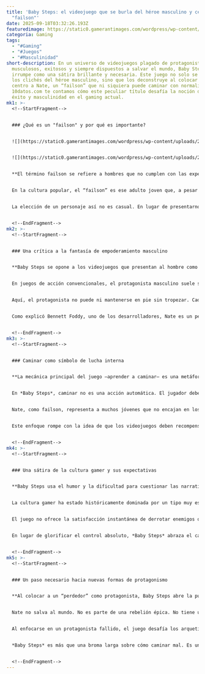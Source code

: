 ```yaml
---
title: 'Baby Steps: el videojuego que se burla del héroe masculino y celebra al
  "failson"'
date: 2025-09-18T03:32:26.193Z
featuredimage: https://static0.gamerantimages.com/wordpress/wp-content/uploads/2025/09/baby-steps-game-rant-advance-failson-resisting-masculine-empowerment-feature.jpg?q=70&fit=crop&w=1100&h=618&dpr=1
categoria: Gaming
tags:
  - "#Gaming"
  - "#Juegos"
  - "#Masculinidad"
short-description: En un universo de videojuegos plagado de protagonistas
  musculosos, exitosos y siempre dispuestos a salvar el mundo, Baby Steps
  irrumpe como una sátira brillante y necesaria. Este juego no solo se burla de
  los clichés del héroe masculino, sino que los deconstruye al colocar en el
  centro a Nate, un “failson” que ni siquiera puede caminar con normalidad. En
  10datos.com te contamos cómo este peculiar título desafía la noción de poder,
  éxito y masculinidad en el gaming actual.
mk1: >-
  <!--StartFragment-->


  ### ¿Qué es un "failson" y por qué es importante?


  ![](https://static0.gamerantimages.com/wordpress/wp-content/uploads/2025/08/baby-steps-game-rant-advance-gameplay-nate-failson-vegging-out-on-couch.jpg?q=49&fit=crop&w=825&dpr=2)


  ![](https://static0.gamerantimages.com/wordpress/wp-content/uploads/2025/08/baby-steps-game-rant-advance-official-screenshot-nate-falling.jpg?q=49&fit=crop&w=825&dpr=2)


  **El término failson se refiere a hombres que no cumplen con las expectativas tradicionales de éxito masculino, y Nate lo encarna a la perfección.**


  En la cultura popular, el “failson” es ese adulto joven que, a pesar de tener todas las oportunidades, no ha logrado “nada” en la vida. Sin empleo, sin rumbo y generalmente mantenido por sus padres, representa una figura que genera burlas, pero también reflexión. Nate, el protagonista de *Baby Steps*, es exactamente eso: un hombre desmotivado que termina en un mundo montañoso y pacífico donde debe aprender a caminar… literalmente.


  La elección de un personaje así no es casual. En lugar de presentarnos a un tipo duro armado hasta los dientes, el juego nos ofrece a alguien torpe, flojo y completamente fuera de lugar. Es una forma directa de cuestionar los estándares impuestos por el gaming tradicional sobre qué significa ser un protagonista “masculino”.


  <!--EndFragment-->
mk2: >-
  <!--StartFragment-->


  ### Una crítica a la fantasía de empoderamiento masculino


  **Baby Steps se opone a los videojuegos que presentan al hombre como símbolo de poder y control absoluto, ofreciendo una experiencia totalmente opuesta.**


  En juegos de acción convencionales, el protagonista masculino suele ser una figura de empoderamiento: fuerte, capaz, valiente y, casi siempre, violento. Estos juegos venden una fantasía de poder masculino donde todo se resuelve con habilidad, fuerza o inteligencia sobrehumana. Pero *Baby Steps* hace exactamente lo contrario.


  Aquí, el protagonista no puede ni mantenerse en pie sin tropezar. Cada paso es un reto. No hay armas, no hay enemigos, no hay explosiones. Solo hay un hombre tratando de no caerse mientras camina cuesta arriba. Es una representación brutal (y cómica) de la fragilidad humana, especialmente cuando se compara con la imagen idealizada del héroe tradicional de los videojuegos.


  Como explicó Bennett Foddy, uno de los desarrolladores, Nate es un personaje que representa a un tipo de hombre que, pese a recibir todas las herramientas para “triunfar”, no logra cumplir las expectativas impuestas. Este enfoque no solo es una crítica al capitalismo y sus ideas de éxito, sino también a la manera en que los juegos perpetúan ciertos roles de género.


  <!--EndFragment-->
mk3: >-
  <!--StartFragment-->


  ### Caminar como símbolo de lucha interna


  **La mecánica principal del juego —aprender a caminar— es una metáfora poderosa sobre la masculinidad moderna y la presión de "ponerse de pie".**


  En *Baby Steps*, caminar no es una acción automática. El jugador debe mover cada pierna por separado, encontrar el equilibrio y lidiar con la gravedad en un entorno hostil. Esta mecánica frustrante pero hilarante es mucho más que un truco: es una metáfora del proceso de madurar, de “levantarse” en un mundo que constantemente nos dice que ya deberíamos estar corriendo.


  Nate, como failson, representa a muchos jóvenes que no encajan en los moldes tradicionales de masculinidad. No es fuerte, no es valiente, no es independiente. Y *Baby Steps* no trata de cambiar eso, sino de abrazarlo. El juego no propone una transformación heroica, sino una aceptación. No se trata de convertirse en un campeón, sino de simplemente aprender a avanzar, paso a paso.


  Este enfoque rompe con la idea de que los videojuegos deben recompensar siempre con poder, logros o gloria. Aquí, el premio es mucho más modesto: mantenerse en pie por más de diez segundos.


  <!--EndFragment-->
mk4: >-
  <!--StartFragment-->


  ### Una sátira de la cultura gamer y sus expectativas


  **Baby Steps usa el humor y la dificultad para cuestionar las narrativas dominantes en los videojuegos actuales.**


  La cultura gamer ha estado históricamente dominada por un tipo muy específico de narrativa: la del protagonista invencible. Ya sea en shooters, RPGs o juegos de mundo abierto, el jugador se convierte en una figura dominante que impone su voluntad sobre el entorno. *Baby Steps* ridiculiza esta idea al convertir algo tan básico como caminar en un logro digno de celebración.


  El juego no ofrece la satisfacción instantánea de derrotar enemigos o conquistar territorios. En su lugar, plantea un desafío constante a la paciencia, la perseverancia y la tolerancia al fracaso. Y lo hace con humor, sin necesidad de predicar, pero con una intención muy clara: hacernos pensar en por qué asumimos que un videojuego debe hacernos sentir poderosos.


  En lugar de glorificar el control absoluto, *Baby Steps* abraza el caos, la torpeza y la vulnerabilidad. Y lo hace a través de un personaje que parece más un chiste que un héroe, pero que, justamente por eso, se vuelve más humano y entrañable.


  <!--EndFragment-->
mk5: >-
  <!--StartFragment-->


  ### Un paso necesario hacia nuevas formas de protagonismo


  **Al colocar a un “perdedor” como protagonista, Baby Steps abre la puerta a nuevas narrativas más honestas, diversas y necesarias.**


  Nate no salva al mundo. No es parte de una rebelión épica. No tiene un pasado trágico ni un destino grandioso. Es simplemente un tipo que debe aprender a caminar. Y eso, en el contexto actual del gaming, es radical.


  Al enfocarse en un protagonista fallido, el juego desafía los arquetipos dominantes del héroe masculino y plantea una alternativa: que ser humano también implica fallar, tambalearse, quedarse estancado. Y que eso no nos hace menos valiosos ni menos dignos de protagonizar una historia.


  *Baby Steps* es más que una broma larga sobre cómo caminar mal. Es una crítica contundente a la idea de que solo los hombres exitosos y seguros de sí mismos merecen ocupar el centro del escenario. Y al hacerlo, nos invita a repensar qué tipo de historias queremos contar —y jugar— en el futuro.


  <!--EndFragment-->
---
```


